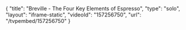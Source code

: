 {
    "title": "Breville - The Four Key Elements of Espresso",
    "type": "solo",
    "layout": "iframe-static",
    "videoId": "157256750",
    "url": "\/tvpembed\/157256750"
}
